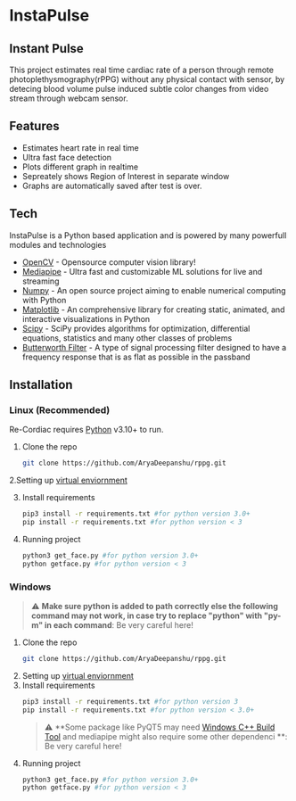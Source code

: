 # InstaPulse
## Instant Pulse

This project estimates real time cardiac rate of a person through remote photoplethysmography(rPPG) without any physical contact with sensor, by detecing blood volume pulse induced subtle color changes from video stream through webcam sensor.

## Features

- Estimates heart rate in real time
- Ultra fast face detection
- Plots different graph in realtime
- Sepreately shows Region of Interest in separate window
- Graphs are automatically saved after test is over.

## Tech

InstaPulse is a Python based application and is powered by many powerfull modules and technologies 

- [OpenCV](https://opencv.org/) - Opensource computer vision library!
- [Mediapipe](https://google.github.io/mediapipe/) - Ultra fast and customizable ML solutions for live and streaming 
- [Numpy](https://numpy.org/) -  An open source project aiming to enable numerical computing with Python
- [Matplotlib](https://matplotlib.org/) - An comprehensive library for creating static, animated, and interactive visualizations in Python
- [Scipy](https://scipy.org/) - SciPy provides algorithms for optimization, differential equations, statistics and many other classes of problems
- [Butterworth Filter](https://en.wikipedia.org/wiki/Butterworth_filter) - A type of signal processing filter designed to have a frequency response that is as flat as possible in the passband

## Installation

### Linux (Recommended)
Re-Cordiac requires [Python](https://www.python.org/) v3.10+ to run.

1. Clone the repo
   ```sh
   git clone https://github.com/AryaDeepanshu/rppg.git
   ```
2.Setting up [virtual enviornment](https://docs.python.org/3/library/venv.html)

3. Install requirements
    ```sh
    pip3 install -r requirements.txt #for python version 3.0+
    pip install -r requirements.txt #for python version < 3
    ```
4. Running project
    ```sh
    python3 get_face.py #for python version 3.0+
    python getface.py #for python version < 3
    ```
### Windows
> :warning: **Make sure python is added to path correctly else the following command may not work, in case try to replace "python" with "py- m" in each command**: Be very careful here!
1. Clone the repo
   ```sh
   git clone https://github.com/AryaDeepanshu/rppg.git
   ```
2. Setting up [virtual enviornment](https://docs.python.org/3/library/venv.html)
3. Install requirements
    ```sh
    pip3 install -r requirements.txt #for python version 3
    pip install -r requirements.txt #for python version < 3.0+
    ```
    > :warning: **Some package like PyQT5 may need [Windows C++ Build Tool](https://visualstudio.microsoft.com/downloads/#build-tools-for-visual-studio-2017) and mediapipe might also require some other dependenci **: Be very careful here!
4. Running project
    ```sh
    python3 get_face.py #for python version 3.0+
    python getface.py #for python version < 3
    ```
